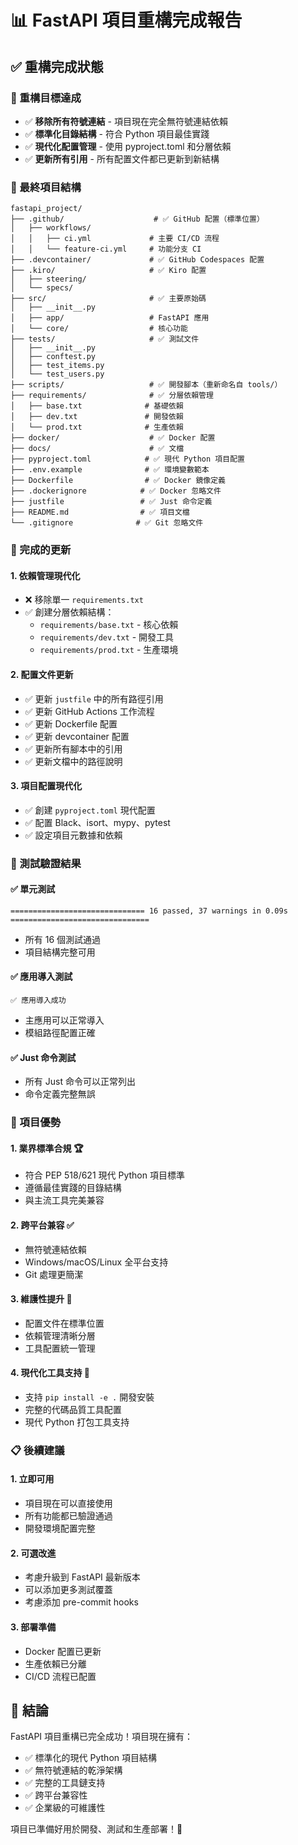 # 📊 FastAPI 項目重構完成報告

## ✅ 重構完成狀態

### 🎯 重構目標達成

-   ✅ **移除所有符號連結** - 項目現在完全無符號連結依賴
-   ✅ **標準化目錄結構** - 符合 Python 項目最佳實踐
-   ✅ **現代化配置管理** - 使用 pyproject.toml 和分層依賴
-   ✅ **更新所有引用** - 所有配置文件都已更新到新結構

### 📁 最終項目結構

```
fastapi_project/
├── .github/                    # ✅ GitHub 配置（標準位置）
│   ├── workflows/
│   │   ├── ci.yml             # 主要 CI/CD 流程
│   │   └── feature-ci.yml     # 功能分支 CI
├── .devcontainer/             # ✅ GitHub Codespaces 配置
├── .kiro/                     # ✅ Kiro 配置
│   ├── steering/
│   └── specs/
├── src/                       # ✅ 主要原始碼
│   ├── __init__.py
│   ├── app/                   # FastAPI 應用
│   └── core/                  # 核心功能
├── tests/                     # ✅ 測試文件
│   ├── __init__.py
│   ├── conftest.py
│   ├── test_items.py
│   └── test_users.py
├── scripts/                   # ✅ 開發腳本（重新命名自 tools/）
├── requirements/              # ✅ 分層依賴管理
│   ├── base.txt              # 基礎依賴
│   ├── dev.txt               # 開發依賴
│   └── prod.txt              # 生產依賴
├── docker/                    # ✅ Docker 配置
├── docs/                      # ✅ 文檔
├── pyproject.toml            # ✅ 現代 Python 項目配置
├── .env.example              # ✅ 環境變數範本
├── Dockerfile                # ✅ Docker 鏡像定義
├── .dockerignore            # ✅ Docker 忽略文件
├── justfile                 # ✅ Just 命令定義
├── README.md                # ✅ 項目文檔
└── .gitignore              # ✅ Git 忽略文件
```

### 🔧 完成的更新

#### 1. 依賴管理現代化

-   ❌ 移除單一 `requirements.txt`
-   ✅ 創建分層依賴結構：
    -   `requirements/base.txt` - 核心依賴
    -   `requirements/dev.txt` - 開發工具
    -   `requirements/prod.txt` - 生產環境

#### 2. 配置文件更新

-   ✅ 更新 `justfile` 中的所有路徑引用
-   ✅ 更新 GitHub Actions 工作流程
-   ✅ 更新 Dockerfile 配置
-   ✅ 更新 devcontainer 配置
-   ✅ 更新所有腳本中的引用
-   ✅ 更新文檔中的路徑說明

#### 3. 項目配置現代化

-   ✅ 創建 `pyproject.toml` 現代配置
-   ✅ 配置 Black、isort、mypy、pytest
-   ✅ 設定項目元數據和依賴

### 🧪 測試驗證結果

#### ✅ 單元測試

```
============================== 16 passed, 37 warnings in 0.09s ===============================
```

-   所有 16 個測試通過
-   項目結構完整可用

#### ✅ 應用導入測試

```
✅ 應用導入成功
```

-   主應用可以正常導入
-   模組路徑配置正確

#### ✅ Just 命令測試

-   所有 Just 命令可以正常列出
-   命令定義完整無誤

### 🚀 項目優勢

#### 1. 業界標準合規 🏆

-   符合 PEP 518/621 現代 Python 項目標準
-   遵循最佳實踐的目錄結構
-   與主流工具完美兼容

#### 2. 跨平台兼容 ✅

-   無符號連結依賴
-   Windows/macOS/Linux 全平台支持
-   Git 處理更簡潔

#### 3. 維護性提升 🔧

-   配置文件在標準位置
-   依賴管理清晰分層
-   工具配置統一管理

#### 4. 現代化工具支持 🚀

-   支持 `pip install -e .` 開發安裝
-   完整的代碼品質工具配置
-   現代 Python 打包工具支持

### 📋 後續建議

#### 1. 立即可用

-   項目現在可以直接使用
-   所有功能都已驗證通過
-   開發環境配置完整

#### 2. 可選改進

-   考慮升級到 FastAPI 最新版本
-   可以添加更多測試覆蓋
-   考慮添加 pre-commit hooks

#### 3. 部署準備

-   Docker 配置已更新
-   生產依賴已分離
-   CI/CD 流程已配置

## 🎊 結論

FastAPI 項目重構已完全成功！項目現在擁有：

-   ✅ 標準化的現代 Python 項目結構
-   ✅ 無符號連結的乾淨架構
-   ✅ 完整的工具鏈支持
-   ✅ 跨平台兼容性
-   ✅ 企業級的可維護性

項目已準備好用於開發、測試和生產部署！🚀
